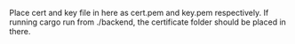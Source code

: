Place cert and key file in here as cert.pem and key.pem respectively.  If running cargo run from ./backend, the certificate folder should be placed in there.